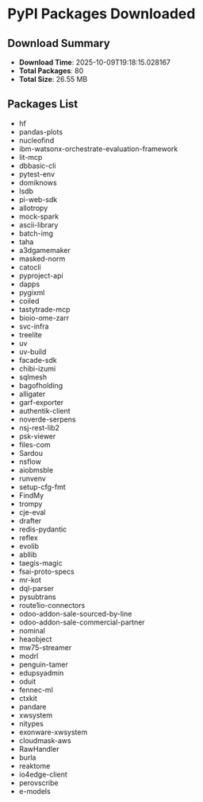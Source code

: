 # PyPI Packages Downloaded

## Download Summary
- **Download Time**: 2025-10-09T19:18:15.028167
- **Total Packages**: 80
- **Total Size**: 26.55 MB

## Packages List
- hf
- pandas-plots
- nucleofind
- ibm-watsonx-orchestrate-evaluation-framework
- lit-mcp
- dbbasic-cli
- pytest-env
- domiknows
- lsdb
- pi-web-sdk
- allotropy
- mock-spark
- ascii-library
- batch-img
- taha
- a3dgamemaker
- masked-norm
- catocli
- pyproject-api
- dapps
- pygixml
- coiled
- tastytrade-mcp
- bioio-ome-zarr
- svc-infra
- treelite
- uv
- uv-build
- facade-sdk
- chibi-izumi
- sqlmesh
- bagofholding
- alligater
- garf-exporter
- authentik-client
- noverde-serpens
- nsj-rest-lib2
- psk-viewer
- files-com
- Sardou
- nsflow
- aiobmsble
- runvenv
- setup-cfg-fmt
- FindMy
- trompy
- cje-eval
- drafter
- redis-pydantic
- reflex
- evolib
- abllib
- taegis-magic
- fsai-proto-specs
- mr-kot
- dql-parser
- pysubtrans
- route1io-connectors
- odoo-addon-sale-sourced-by-line
- odoo-addon-sale-commercial-partner
- nominal
- heaobject
- mw75-streamer
- modrl
- penguin-tamer
- edupsyadmin
- oduit
- fennec-ml
- ctxkit
- pandare
- xwsystem
- nitypes
- exonware-xwsystem
- cloudmask-aws
- RawHandler
- burla
- reaktome
- io4edge-client
- perovscribe
- e-models
